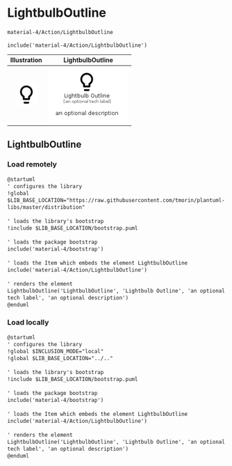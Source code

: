 # LightbulbOutline


```text
material-4/Action/LightbulbOutline
```

```text
include('material-4/Action/LightbulbOutline')
```



| Illustration | LightbulbOutline |
| :---: | :---: |
| ![illustration for Illustration](../../material-4/Action/LightbulbOutline.png) | ![illustration for LightbulbOutline](../../material-4/Action/LightbulbOutline.Local.png) |




## LightbulbOutline

### Load remotely
```plantuml
@startuml
' configures the library
!global $LIB_BASE_LOCATION="https://raw.githubusercontent.com/tmorin/plantuml-libs/master/distribution"

' loads the library's bootstrap
!include $LIB_BASE_LOCATION/bootstrap.puml

' loads the package bootstrap
include('material-4/bootstrap')

' loads the Item which embeds the element LightbulbOutline
include('material-4/Action/LightbulbOutline')

' renders the element
LightbulbOutline('LightbulbOutline', 'Lightbulb Outline', 'an optional tech label', 'an optional description')
@enduml
```

### Load locally
```plantuml
@startuml
' configures the library
!global $INCLUSION_MODE="local"
!global $LIB_BASE_LOCATION="../.."

' loads the library's bootstrap
!include $LIB_BASE_LOCATION/bootstrap.puml

' loads the package bootstrap
include('material-4/bootstrap')

' loads the Item which embeds the element LightbulbOutline
include('material-4/Action/LightbulbOutline')

' renders the element
LightbulbOutline('LightbulbOutline', 'Lightbulb Outline', 'an optional tech label', 'an optional description')
@enduml
```

